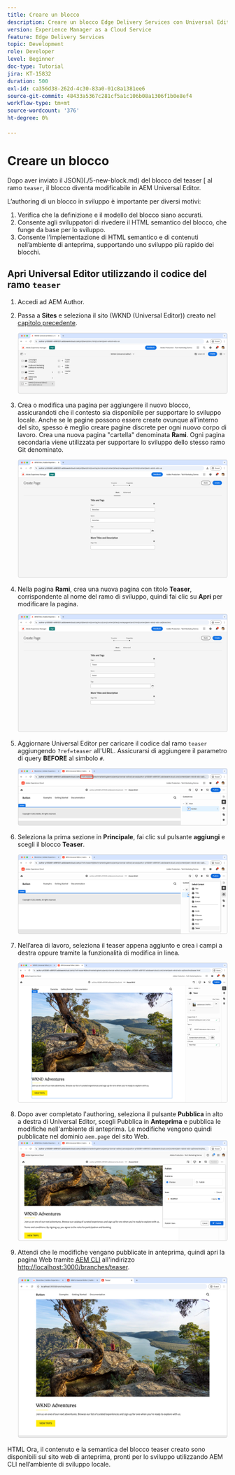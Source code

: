 ```yaml
---
title: Creare un blocco
description: Creare un blocco Edge Delivery Services con Universal Editor.
version: Experience Manager as a Cloud Service
feature: Edge Delivery Services
topic: Development
role: Developer
level: Beginner
doc-type: Tutorial
jira: KT-15832
duration: 500
exl-id: ca356d38-262d-4c30-83a0-01c8a1381ee6
source-git-commit: 48433a5367c281cf5a1c106b08a1306f1b0e8ef4
workflow-type: tm+mt
source-wordcount: '376'
ht-degree: 0%

---
```


# Creare un blocco

Dopo aver inviato il JSON](./5-new-block.md) del blocco del teaser [ al ramo `teaser`, il blocco diventa modificabile in AEM Universal Editor.

L’authoring di un blocco in sviluppo è importante per diversi motivi:

1. Verifica che la definizione e il modello del blocco siano accurati.
1. Consente agli sviluppatori di rivedere il HTML semantico del blocco, che funge da base per lo sviluppo.
1. Consente l’implementazione di HTML semantico e di contenuti nell’ambiente di anteprima, supportando uno sviluppo più rapido dei blocchi.

## Apri Universal Editor utilizzando il codice del ramo `teaser`

1. Accedi ad AEM Author.
2. Passa a **Sites** e seleziona il sito (WKND (Universal Editor)) creato nel [capitolo precedente](./2-new-aem-site.md).

   ![AEM Sites](./assets/6-author-block/open-new-site.png)

3. Crea o modifica una pagina per aggiungere il nuovo blocco, assicurandoti che il contesto sia disponibile per supportare lo sviluppo locale. Anche se le pagine possono essere create ovunque all’interno del sito, spesso è meglio creare pagine discrete per ogni nuovo corpo di lavoro. Crea una nuova pagina &quot;cartella&quot; denominata **Rami**. Ogni pagina secondaria viene utilizzata per supportare lo sviluppo dello stesso ramo Git denominato.

   ![AEM Sites - Crea pagina rami](./assets/6-author-block/branches-page-3.png)

4. Nella pagina **Rami**, crea una nuova pagina con titolo **Teaser**, corrispondente al nome del ramo di sviluppo, quindi fai clic su **Apri** per modificare la pagina.

   ![AEM Sites - Crea pagina teaser](./assets/6-author-block/teaser-page-3.png)

5. Aggiornare Universal Editor per caricare il codice dal ramo `teaser` aggiungendo `?ref=teaser` all&#39;URL. Assicurarsi di aggiungere il parametro di query **BEFORE** al simbolo `#`.

   ![Editor universale - Seleziona ramo teaser](./assets/6-author-block/select-branch.png)

6. Seleziona la prima sezione in **Principale**, fai clic sul pulsante **aggiungi** e scegli il blocco **Teaser**.

   ![Editor universale - Aggiungi blocco](./assets/6-author-block/add-teaser-2.png)

7. Nell’area di lavoro, seleziona il teaser appena aggiunto e crea i campi a destra oppure tramite la funzionalità di modifica in linea.

   ![Editor universale - Blocco autore](./assets/6-author-block/author-block.png)

8. Dopo aver completato l&#39;authoring, seleziona il pulsante **Pubblica** in alto a destra di Universal Editor, scegli Pubblica in **Anteprima** e pubblica le modifiche nell&#39;ambiente di anteprima. Le modifiche vengono quindi pubblicate nel dominio `aem.page` del sito Web.
   ![AEM Sites - Pubblicazione o anteprima](./assets/6-author-block/publish-to-preview.png)

9. Attendi che le modifiche vengano pubblicate in anteprima, quindi apri la pagina Web tramite [AEM CLI](./3-local-development-environment.md#install-the-aem-cli) all&#39;indirizzo [http://localhost:3000/branches/teaser](http://localhost:3000/branches/teaser).

   ![Sito locale - Aggiorna](./assets/6-author-block/preview.png)

HTML Ora, il contenuto e la semantica del blocco teaser creato sono disponibili sul sito web di anteprima, pronti per lo sviluppo utilizzando AEM CLI nell’ambiente di sviluppo locale.

